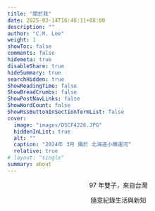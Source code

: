 ```yaml
---
title: "關於我"
date: 2025-03-14T16:46:11+08:00
description: ""
author: "C.M. Lee"
weight: 1
showToc: false
comments: false
hidemeta: true
disableShare: true
hideSummary: true
searchHidden: true
ShowReadingTime: false
ShowBreadCrumbs: false
ShowPostNavLinks: false
ShowWordCount: false
ShowRssButtonInSectionTermList: false
cover:
  image: "images/DSCF4226.JPG"
  hiddenInList: true
  alt: ""
  caption: "2024年 3月 攝於 北海道小樽運河"
  relative: true
# layout: "single"
summary: about
---
```


<center>
97 年雙子，來自台灣

隨意紀錄生活與新知
</center>

